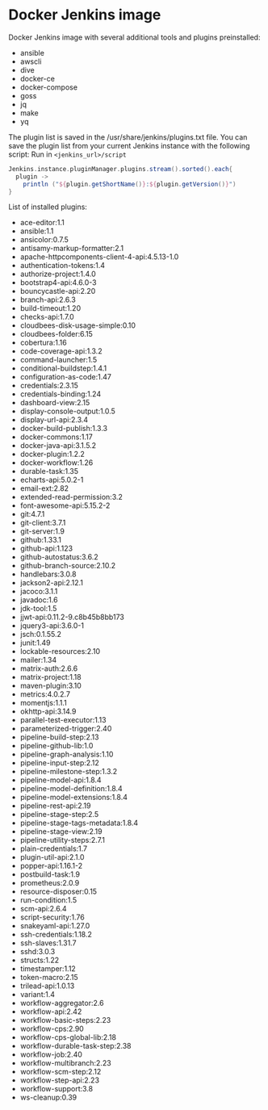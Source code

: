 # Docker Jenkins image

Docker Jenkins image with several additional tools and plugins preinstalled:

- ansible
- awscli
- dive
- docker-ce
- docker-compose
- goss
- jq
- make
- yq

The plugin list is saved in the /usr/share/jenkins/plugins.txt file.
You can save the plugin list from your current Jenkins instance with the following script:
Run in `<jenkins_url>/script`

```groovy
Jenkins.instance.pluginManager.plugins.stream().sorted().each{
  plugin ->
    println ("${plugin.getShortName()}:${plugin.getVersion()}")
}
```

List of installed plugins:

- ace-editor:1.1
- ansible:1.1
- ansicolor:0.7.5
- antisamy-markup-formatter:2.1
- apache-httpcomponents-client-4-api:4.5.13-1.0
- authentication-tokens:1.4
- authorize-project:1.4.0
- bootstrap4-api:4.6.0-3
- bouncycastle-api:2.20
- branch-api:2.6.3
- build-timeout:1.20
- checks-api:1.7.0
- cloudbees-disk-usage-simple:0.10
- cloudbees-folder:6.15
- cobertura:1.16
- code-coverage-api:1.3.2
- command-launcher:1.5
- conditional-buildstep:1.4.1
- configuration-as-code:1.47
- credentials:2.3.15
- credentials-binding:1.24
- dashboard-view:2.15
- display-console-output:1.0.5
- display-url-api:2.3.4
- docker-build-publish:1.3.3
- docker-commons:1.17
- docker-java-api:3.1.5.2
- docker-plugin:1.2.2
- docker-workflow:1.26
- durable-task:1.35
- echarts-api:5.0.2-1
- email-ext:2.82
- extended-read-permission:3.2
- font-awesome-api:5.15.2-2
- git:4.7.1
- git-client:3.7.1
- git-server:1.9
- github:1.33.1
- github-api:1.123
- github-autostatus:3.6.2
- github-branch-source:2.10.2
- handlebars:3.0.8
- jackson2-api:2.12.1
- jacoco:3.1.1
- javadoc:1.6
- jdk-tool:1.5
- jjwt-api:0.11.2-9.c8b45b8bb173
- jquery3-api:3.6.0-1
- jsch:0.1.55.2
- junit:1.49
- lockable-resources:2.10
- mailer:1.34
- matrix-auth:2.6.6
- matrix-project:1.18
- maven-plugin:3.10
- metrics:4.0.2.7
- momentjs:1.1.1
- okhttp-api:3.14.9
- parallel-test-executor:1.13
- parameterized-trigger:2.40
- pipeline-build-step:2.13
- pipeline-github-lib:1.0
- pipeline-graph-analysis:1.10
- pipeline-input-step:2.12
- pipeline-milestone-step:1.3.2
- pipeline-model-api:1.8.4
- pipeline-model-definition:1.8.4
- pipeline-model-extensions:1.8.4
- pipeline-rest-api:2.19
- pipeline-stage-step:2.5
- pipeline-stage-tags-metadata:1.8.4
- pipeline-stage-view:2.19
- pipeline-utility-steps:2.7.1
- plain-credentials:1.7
- plugin-util-api:2.1.0
- popper-api:1.16.1-2
- postbuild-task:1.9
- prometheus:2.0.9
- resource-disposer:0.15
- run-condition:1.5
- scm-api:2.6.4
- script-security:1.76
- snakeyaml-api:1.27.0
- ssh-credentials:1.18.2
- ssh-slaves:1.31.7
- sshd:3.0.3
- structs:1.22
- timestamper:1.12
- token-macro:2.15
- trilead-api:1.0.13
- variant:1.4
- workflow-aggregator:2.6
- workflow-api:2.42
- workflow-basic-steps:2.23
- workflow-cps:2.90
- workflow-cps-global-lib:2.18
- workflow-durable-task-step:2.38
- workflow-job:2.40
- workflow-multibranch:2.23
- workflow-scm-step:2.12
- workflow-step-api:2.23
- workflow-support:3.8
- ws-cleanup:0.39
